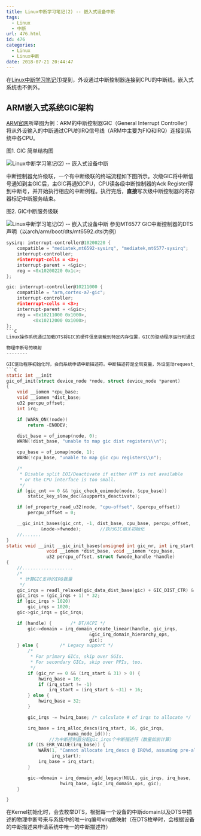 ```yaml
---
title: Linux中断学习笔记(2) -- 嵌入式设备中断
tags:
  - Linux
  - 中断
url: 476.html
id: 476
categories:
  - Linux
  - Linux中断
date: 2018-07-21 20:44:47
---
```


在[Linux中断学习笔记(1)](http://l2h.site/linux-interrupt-1/)提到，外设通过中断控制器连接到CPU的中断线。嵌入式系统也不例外。

ARM嵌入式系统GIC架构
-------------

[ARM官网](http://infocenter.arm.com/help/index.jsp?topic=/com.arm.doc.dai0176c/ar01s03s01.html)所举图为例：ARM的中断控制器GIC（General Interrupt Controller）将从外设输入的中断通过CPU的IRQ信号线（ARM中主要为FIQ和IRQ）连接到系统中各CPU。

图1. GIC 简单结构图

![Linux中断学习笔记(2) -- 嵌入式设备中断](http://pic.l2h.site/l2hsiteImage%203.png "Linux中断学习笔记(2) -- 嵌入式设备中断") 

中断控制器允许级联，一个有中断级联的终端流程如下图所示。次级GIC将中断信号通知到主GIC后，主GIC再通知CPU，CPU读各级中断控制器的Ack Register得到中断号，并开始执行相应的中断例程。执行完后，**直接**写次级中断控制器的寄存器标记中断服务结束。

图2. GIC中断服务级联

![Linux中断学习笔记(2) -- 嵌入式设备中断](http://pic.l2h.site/l2hsiteImage%204.png "Linux中断学习笔记(2) -- 嵌入式设备中断") 
参见MT6577 GIC中断控制器的DTS声明（以arch/arm/boot/dts/mt6592.dtsi为例）

```C
sysirq: interrupt-controller@10200220 {
    compatible = "mediatek,mt6592-sysirq", "mediatek,mt6577-sysirq";
    interrupt-controller;
    #interrupt-cells = <3>;
    interrupt-parent = <&gic>;
    reg = <0x10200220 0x1c>;
};

gic: interrupt-controller@10211000 {
    compatible = "arm,cortex-a7-gic";
    interrupt-controller;
    #interrupt-cells = <3>;
    interrupt-parent = <&gic>;
    reg = <0x10211000 0x1000>,
          <0x10212000 0x1000>;
};
```C
Linux操作系统通过加载DTS将GIC的硬件信息装载到特定内存位置，GIC的驱动程序运行时通过DTS的API读取到这些硬件信息（例如寄存器地址）来控制中断的处理。

物理中断号的映射
--------

GIC驱动程序初始化时，会向系统申请中断描述符。中断描述符是全局变量，外设驱动request_irq传入的第一个参数便是中断描述符的索引。外设根据DTS中对应的物理中断号和其所在的中断Domain，便可以得到外设的虚拟中断id（即中断描述符的索引）
```C
static int __init
gic_of_init(struct device_node *node, struct device_node *parent)
{
    void __iomem *cpu_base;
    void __iomem *dist_base;
    u32 percpu_offset;
    int irq;

    if (WARN_ON(!node))
        return -ENODEV;

    dist_base = of_iomap(node, 0);
    WARN(!dist_base, "unable to map gic dist registers\\n");

    cpu_base = of_iomap(node, 1);
    WARN(!cpu_base, "unable to map gic cpu registers\\n");

    /*
     * Disable split EOI/Deactivate if either HYP is not available
     * or the CPU interface is too small.
     */
    if (gic_cnt == 0 && !gic_check_eoimode(node, &cpu_base))
        static_key_slow_dec(&supports_deactivate);

    if (of_property_read_u32(node, "cpu-offset", &percpu_offset))
        percpu_offset = 0;

    __gic_init_bases(gic_cnt, -1, dist_base, cpu_base, percpu_offset,
             &node->fwnode);       //执行GIC相关初始化
    //.......
}
static void __init __gic_init_bases(unsigned int gic_nr, int irq_start,
			   void __iomem *dist_base, void __iomem *cpu_base,
			   u32 percpu_offset, struct fwnode_handle *handle)
{
	//...................
	/*
	 * 计算GIC支持的IRQ数量
	 */
	gic_irqs = readl_relaxed(gic_data_dist_base(gic) + GIC_DIST_CTR) & 0x1f;
	gic_irqs = (gic_irqs + 1) * 32;
	if (gic_irqs > 1020)
		gic_irqs = 1020;
	gic->gic_irqs = gic_irqs;

	if (handle) {		/* DT/ACPI */
		gic->domain = irq_domain_create_linear(handle, gic_irqs,
						       &gic_irq_domain_hierarchy_ops,
						       gic);
	} else {		/* Legacy support */
		/*
		 * For primary GICs, skip over SGIs.
		 * For secondary GICs, skip over PPIs, too.
		 */
		if (gic_nr == 0 && (irq_start & 31) > 0) {
			hwirq_base = 16;
			if (irq_start != -1)
				irq_start = (irq_start & ~31) + 16;
		} else {
			hwirq_base = 32;
		}

		gic_irqs -= hwirq_base; /* calculate # of irqs to allocate */

		irq_base = irq_alloc_descs(irq_start, 16, gic_irqs,
					   numa_node_id());
                //为中断控制器分配gic_irqs个中断描述符（数量如前计算）
		if (IS_ERR_VALUE(irq_base)) {
			WARN(1, "Cannot allocate irq_descs @ IRQ%d, assuming pre-allocated\\n",
			     irq_start);
			irq_base = irq_start;
		}

		gic->domain = irq_domain_add_legacy(NULL, gic_irqs, irq_base,
					hwirq_base, &gic_irq_domain_ops, gic);
	}

}
```
在Kernel初始化时，会去枚举DTS，根据每一个设备的中断domain以及DTS中描述的物理中断号来与系统中的唯一irq编号virq做映射（在DTS枚举时，会根据设备的中断描述来申请系统中唯一的中断描述符）